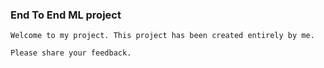 ### End To End ML project

```
Welcome to my project. This project has been created entirely by me.
```

```
Please share your feedback. 
```